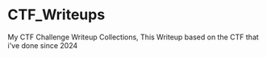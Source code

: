 # CTF_Writeups
My CTF Challenge Writeup Collections,
This Writeup based on the CTF that i've done since 2024
